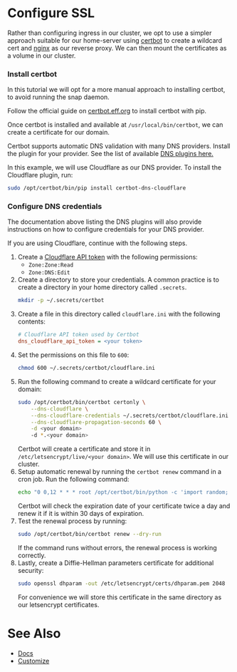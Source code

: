 # Configure SSL

Rather than configuring ingress in our cluster, we opt to use a simpler approach suitable for our home-server using [certbot](https://certbot.eff.org/) to create a wildcard cert and [nginx](https://www.nginx.com/) as our reverse proxy. We can then mount the certificates as a volume in our cluster.

### Install certbot

In this tutorial we will opt for a more manual approach to installing certbot, to avoid running the snap daemon.

Follow the official guide on [certbot.eff.org](https://certbot.eff.org/instructions?ws=other&os=pip) to install certbot with pip.

Once certbot is installed and available at `/usr/local/bin/certbot`, we can create a certificate for our domain.

Certbot supports automatic DNS validation with many DNS providers. Install the plugin for your provider. See the list of available [DNS plugins here.](https://eff-certbot.readthedocs.io/en/stable/using.html#dns-plugins)

In this example, we will use Cloudflare as our DNS provider. To install the Cloudflare plugin, run:

```bash
sudo /opt/certbot/bin/pip install certbot-dns-cloudflare
```

### Configure DNS credentials

The documentation above listing the DNS plugins will also provide instructions on how to configure credentials for your DNS provider.

If you are using Cloudflare, continue with the following steps.

1. Create a [Cloudflare API token](https://developers.cloudflare.com/fundamentals/api/get-started/create-token/) with the following permissions:
   - `Zone:Zone:Read`
   - `Zone:DNS:Edit`
2. Create a directory to store your credentials. A common practice is to create a directory in your home directory called `.secrets`.
    ```bash
    mkdir -p ~/.secrets/certbot
    ```
3. Create a file in this directory called `cloudflare.ini` with the following contents:
    ```ini
    # Cloudflare API token used by Certbot
    dns_cloudflare_api_token = <your token>
    ```
4. Set the permissions on this file to `600`:
    ```bash
    chmod 600 ~/.secrets/certbot/cloudflare.ini
    ```
5. Run the following command to create a wildcard certificate for your domain:
    ```bash
    sudo /opt/certbot/bin/certbot certonly \
        --dns-cloudflare \
        --dns-cloudflare-credentials ~/.secrets/certbot/cloudflare.ini \
        --dns-cloudflare-propagation-seconds 60 \
        -d <your domain>
        -d *.<your domain>
    ```
    Certbot will create a certificate and store it in `/etc/letsencrypt/live/<your domain>`. We will use this certificate in our cluster.
6. Setup automatic renewal by running the `certbot renew` command in a cron job. Run the following command:
    ```bash
    echo "0 0,12 * * * root /opt/certbot/bin/python -c 'import random; import time; time.sleep(random.random() * 3600)' && sudo certbot renew -q" | sudo tee -a /etc/crontab > /dev/null
    ```
    Certbot will check the expiration date of your certificate twice a day and renew it if it is within 30 days of expiration.
7. Test the renewal process by running:
    ```bash
    sudo /opt/certbot/bin/certbot renew --dry-run
    ```
    If the command runs without errors, the renewal process is working correctly.
8. Lastly, create a Diffie-Hellman parameters certificate for additional security:
    ```bash
    sudo openssl dhparam -out /etc/letsencrypt/certs/dhparam.pem 2048
    ```
    For convenience we will store this certificate in the same directory as our letsencrypt certificates.

# See Also

- [Docs](./README.md)
- [Customize](./Customize.md)
